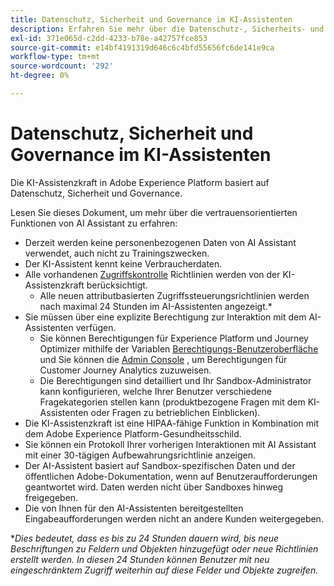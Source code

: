 ```yaml
---
title: Datenschutz, Sicherheit und Governance im KI-Assistenten
description: Erfahren Sie mehr über die Datenschutz-, Sicherheits- und Governance-Verfahren für AI Assistant.
exl-id: 371e065d-c2dd-4233-b78e-a42757fce853
source-git-commit: e14bf4191319d646c6c4bfd55656fc6de141e9ca
workflow-type: tm+mt
source-wordcount: '292'
ht-degree: 0%

---
```


# Datenschutz, Sicherheit und Governance im KI-Assistenten

Die KI-Assistenzkraft in Adobe Experience Platform basiert auf Datenschutz, Sicherheit und Governance.

Lesen Sie dieses Dokument, um mehr über die vertrauensorientierten Funktionen von AI Assistant zu erfahren:

* Derzeit werden keine personenbezogenen Daten von AI Assistant verwendet, auch nicht zu Trainingszwecken.
* Der KI-Assistent kennt keine Verbraucherdaten.
* Alle vorhandenen [Zugriffskontrolle](../access-control/home.md) Richtlinien werden von der KI-Assistenzkraft berücksichtigt.
   * Alle neuen attributbasierten Zugriffssteuerungsrichtlinien werden nach maximal 24 Stunden im AI-Assistenten angezeigt.*
* Sie müssen über eine explizite Berechtigung zur Interaktion mit dem AI-Assistenten verfügen.
   * Sie können Berechtigungen für Experience Platform und Journey Optimizer mithilfe der Variablen [Berechtigungs-Benutzeroberfläche](../access-control/abac/ui/permissions.md) und Sie können die [Admin Console](../access-control/ui/browse.md) , um Berechtigungen für Customer Journey Analytics zuzuweisen.
   * Die Berechtigungen sind detailliert und Ihr Sandbox-Administrator kann konfigurieren, welche Ihrer Benutzer verschiedene Fragekategorien stellen kann (produktbezogene Fragen mit dem KI-Assistenten oder Fragen zu betrieblichen Einblicken).
* Die KI-Assistenzkraft ist eine HIPAA-fähige Funktion in Kombination mit dem Adobe Experience Platform-Gesundheitsschild.
* Sie können ein Protokoll Ihrer vorherigen Interaktionen mit AI Assistant mit einer 30-tägigen Aufbewahrungsrichtlinie anzeigen.
* Der AI-Assistent basiert auf Sandbox-spezifischen Daten und der öffentlichen Adobe-Dokumentation, wenn auf Benutzeraufforderungen geantwortet wird. Daten werden nicht über Sandboxes hinweg freigegeben.
* Die von Ihnen für den AI-Assistenten bereitgestellten Eingabeaufforderungen werden nicht an andere Kunden weitergegeben.

**Dies bedeutet, dass es bis zu 24 Stunden dauern wird, bis neue Beschriftungen zu Feldern und Objekten hinzugefügt oder neue Richtlinien erstellt werden. In diesen 24 Stunden können Benutzer mit neu eingeschränktem Zugriff weiterhin auf diese Felder und Objekte zugreifen.*
